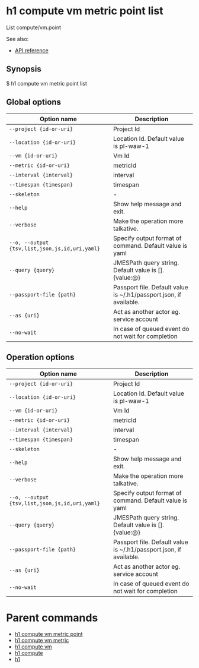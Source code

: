 
# h1 compute vm metric point list

List compute/vm.point

See also:

* [API reference](https://api.hyperone.com/v2/docs#operation/compute_project_vm_metric_point_list)

## Synopsis

$ h1 compute vm metric point list <options>

## Global options

| Option name                                        | Description                                                        |
| -------------------------------------------------- | ------------------------------------------------------------------ |
| ```--project {id-or-uri}```                        | Project Id                                                         |
| ```--location {id-or-uri}```                       | Location Id. Default value is pl-waw-1                             |
| ```--vm {id-or-uri}```                             | Vm Id                                                              |
| ```--metric {id-or-uri}```                         | metricId                                                           |
| ```--interval {interval}```                        | interval                                                           |
| ```--timespan {timespan}```                        | timespan                                                           |
| ```--skeleton```                                   | -                                                                  |
| ```--help```                                       | Show help message and exit.                                        |
| ```--verbose```                                    | Make the operation more talkative.                                 |
| ```--o, --output {tsv,list,json,js,id,uri,yaml}``` | Specify output format of command. Default value is yaml            |
| ```--query {query}```                              | JMESPath query string. Default value is [].\{value:@\}             |
| ```--passport-file {path}```                       | Passport file. Default value is ~/.h1/passport.json, if available. |
| ```--as {uri}```                                   | Act as another actor eg. service account                           |
| ```--no-wait```                                    | In case of queued event do not wait for completion                 |

## Operation options

| Option name                                        | Description                                                        |
| -------------------------------------------------- | ------------------------------------------------------------------ |
| ```--project {id-or-uri}```                        | Project Id                                                         |
| ```--location {id-or-uri}```                       | Location Id. Default value is pl-waw-1                             |
| ```--vm {id-or-uri}```                             | Vm Id                                                              |
| ```--metric {id-or-uri}```                         | metricId                                                           |
| ```--interval {interval}```                        | interval                                                           |
| ```--timespan {timespan}```                        | timespan                                                           |
| ```--skeleton```                                   | -                                                                  |
| ```--help```                                       | Show help message and exit.                                        |
| ```--verbose```                                    | Make the operation more talkative.                                 |
| ```--o, --output {tsv,list,json,js,id,uri,yaml}``` | Specify output format of command. Default value is yaml            |
| ```--query {query}```                              | JMESPath query string. Default value is [].\{value:@\}             |
| ```--passport-file {path}```                       | Passport file. Default value is ~/.h1/passport.json, if available. |
| ```--as {uri}```                                   | Act as another actor eg. service account                           |
| ```--no-wait```                                    | In case of queued event do not wait for completion                 |

# Parent commands

* [h1 compute vm metric point](./../README.md)
* [h1 compute vm metric](./../../README.md)
* [h1 compute vm](./../../../README.md)
* [h1 compute](./../../../../README.md)
* [h1](./../../../../../README.md)
